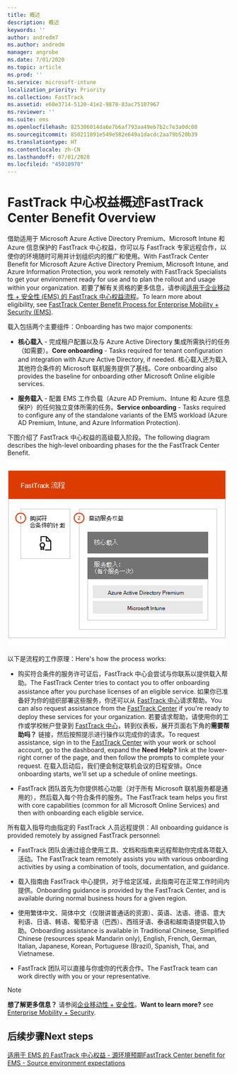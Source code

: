 ```yaml
---
title: 概述
description: 概述
keywords: ''
author: andredm7
ms.author: andredm
manager: angrobe
ms.date: 7/01/2020
ms.topic: article
ms.prod: ''
ms.service: microsoft-intune
localization_priority: Priority
ms.collection: FastTrack
ms.assetid: e60e3714-5120-41e2-9878-83ac75107967
ms.reviewer: ''
ms.suite: ems
ms.openlocfilehash: 825306014da6e7b6af793aa49eb7b2c7e3a0dc08
ms.sourcegitcommit: 850211891e549e582e649a1dacdc2aa79b520b39
ms.translationtype: HT
ms.contentlocale: zh-CN
ms.lasthandoff: 07/01/2020
ms.locfileid: "45010970"
---
```

# <a name="fasttrack-center-benefit-overview"></a><span data-ttu-id="d3dc2-103">FastTrack 中心权益概述</span><span class="sxs-lookup"><span data-stu-id="d3dc2-103">FastTrack Center Benefit Overview</span></span>

<span data-ttu-id="d3dc2-104">借助适用于 Microsoft Azure Active Directory Premium、Microsoft Intune 和 Azure 信息保护的 FastTrack 中心权益，你可以与 FastTrack 专家远程合作，以使你的环境随时可用并计划组织内的推广和使用。</span><span class="sxs-lookup"><span data-stu-id="d3dc2-104">With FastTrack Center Benefit for Microsoft Azure Active Directory Premium, Microsoft Intune, and Azure Information Protection, you work remotely with FastTrack Specialists to get your environment ready for use and to plan the rollout and usage within your organization.</span></span> <span data-ttu-id="d3dc2-105">若要了解有关资格的更多信息，请参阅[适用于企业移动性 + 安全性 (EMS) 的 FastTrack 中心权益流程](EMS-fasttrack-process.md)。</span><span class="sxs-lookup"><span data-stu-id="d3dc2-105">To learn more about eligibility, see [FastTrack Center Benefit Process for Enterprise Mobility + Security (EMS)](EMS-fasttrack-process.md).</span></span>

<span data-ttu-id="d3dc2-106">载入包括两个主要组件：</span><span class="sxs-lookup"><span data-stu-id="d3dc2-106">Onboarding has two major components:</span></span>

-   <span data-ttu-id="d3dc2-107">**核心载入** - 完成租户配置以及与 Azure Active Directory 集成所需执行的任务（如需要）。</span><span class="sxs-lookup"><span data-stu-id="d3dc2-107">**Core onboarding** - Tasks required for tenant configuration and integration with Azure Active Directory, if needed.</span></span> <span data-ttu-id="d3dc2-108">核心载入还为载入其他符合条件的 Microsoft 联机服务提供了基线。</span><span class="sxs-lookup"><span data-stu-id="d3dc2-108">Core onboarding also provides the baseline for onboarding other Microsoft Online eligible services.</span></span>

-   <span data-ttu-id="d3dc2-109">**服务载入** - 配置 EMS 工作负载（Azure AD Premium、Intune 和 Azure 信息保护）的任何独立变体所需的任务。</span><span class="sxs-lookup"><span data-stu-id="d3dc2-109">**Service onboarding** - Tasks required to configure any of the standalone variants of the EMS workload (Azure AD Premium, Intune, and Azure Information Protection).</span></span>

<span data-ttu-id="d3dc2-110">下图介绍了 FastTrack 中心权益的高级载入阶段。</span><span class="sxs-lookup"><span data-stu-id="d3dc2-110">The following diagram describes the high-level onboarding phases for the the FastTrack Center Benefit.</span></span>

![使用 FastTrack 中心权益的高级载入阶段](./media/ft-onboarding-process.png)

<span data-ttu-id="d3dc2-112">以下是流程的工作原理：</span><span class="sxs-lookup"><span data-stu-id="d3dc2-112">Here's how the process works:</span></span>

- <span data-ttu-id="d3dc2-113">购买符合条件的服务许可证后，FastTrack 中心会尝试与你联系以提供载入帮助。</span><span class="sxs-lookup"><span data-stu-id="d3dc2-113">The FastTrack Center tries to contact you to offer onboarding assistance after you purchase licenses of an eligible service.</span></span> <span data-ttu-id="d3dc2-114">如果你已准备好为你的组织部署这些服务，你还可以从 [FastTrack 中心](https://go.microsoft.com/fwlink/?linkid=780698)请求帮助。</span><span class="sxs-lookup"><span data-stu-id="d3dc2-114">You can also request assistance from the [FastTrack Center](https://go.microsoft.com/fwlink/?linkid=780698) if you're ready to deploy these services for your organization.</span></span> <span data-ttu-id="d3dc2-115">若要请求帮助，请使用你的工作或学校帐户登录到 [FastTrack 中心](https://go.microsoft.com/fwlink/?linkid=780698)，转到仪表板，展开页面右下角的**需要帮助吗？** 链接，然后按照提示进行操作以完成你的请求。</span><span class="sxs-lookup"><span data-stu-id="d3dc2-115">To request assistance, sign in to the [FastTrack Center](https://go.microsoft.com/fwlink/?linkid=780698) with your work or school account, go to the dashboard, expand the **Need Help?** link at the lower-right corner of the page, and then follow the prompts to complete your request.</span></span> <span data-ttu-id="d3dc2-116">在载入启动后，我们便会制定联机会议的日程安排。</span><span class="sxs-lookup"><span data-stu-id="d3dc2-116">Once onboarding starts, we'll set up a schedule of online meetings.</span></span>

-   <span data-ttu-id="d3dc2-117">FastTrack 团队首先为你提供核心功能（对于所有 Microsoft 联机服务都是通用的），然后载入每个符合条件的服务。</span><span class="sxs-lookup"><span data-stu-id="d3dc2-117">The FastTrack team helps you first with core capabilities (common for all Microsoft Online Services) and then with onboarding each eligible service.</span></span>

<span data-ttu-id="d3dc2-118">所有载入指导均由指定的 FastTrack 人员远程提供：</span><span class="sxs-lookup"><span data-stu-id="d3dc2-118">All onboarding guidance is provided remotely by assigned FastTrack personnel:</span></span>

-   <span data-ttu-id="d3dc2-119">FastTrack 团队会通过组合使用工具、文档和指南来远程帮助你完成各项载入活动。</span><span class="sxs-lookup"><span data-stu-id="d3dc2-119">The FastTrack team remotely assists you with various onboarding activities by using a combination of tools, documentation, and guidance.</span></span>

-   <span data-ttu-id="d3dc2-120">载入指南由 FastTrack 中心提供，对于给定区域，此指南可在正常工作时间内提供。</span><span class="sxs-lookup"><span data-stu-id="d3dc2-120">Onboarding guidance is provided by the FastTrack Center, and is available during normal business hours for a given region.</span></span>

-   <span data-ttu-id="d3dc2-121">使用繁体中文、简体中文（仅限讲普通话的资源）、英语、法语、德语、意大利语、日语、韩语、葡萄牙语（巴西）、西班牙语、泰语和越南语提供载入协助。</span><span class="sxs-lookup"><span data-stu-id="d3dc2-121">Onboarding assistance is available in Traditional Chinese, Simplified Chinese (resources speak Mandarin only), English, French, German, Italian, Japanese, Korean, Portuguese (Brazil), Spanish, Thai, and Vietnamese.</span></span>

-   <span data-ttu-id="d3dc2-122">FastTrack 团队可以直接与你或你的代表合作。</span><span class="sxs-lookup"><span data-stu-id="d3dc2-122">The FastTrack team can work directly with you or your representative.</span></span>

> [!NOTE]
> <span data-ttu-id="d3dc2-123">**想了解更多信息？** 请参阅[企业移动性 + 安全性](https://www.microsoft.com/cloud-platform/enterprise-mobility)。</span><span class="sxs-lookup"><span data-stu-id="d3dc2-123">**Want to learn more?** see [Enterprise Mobility + Security](https://www.microsoft.com/cloud-platform/enterprise-mobility).</span></span>

## <a name="next-steps"></a><span data-ttu-id="d3dc2-124">后续步骤</span><span class="sxs-lookup"><span data-stu-id="d3dc2-124">Next steps</span></span>

[<span data-ttu-id="d3dc2-125">适用于 EMS 的 FastTrack 中心权益 - 源环境预期</span><span class="sxs-lookup"><span data-stu-id="d3dc2-125">FastTrack Center benefit for EMS - Source environment expectations</span></span>](EMS-source-environment-expectations.md)

